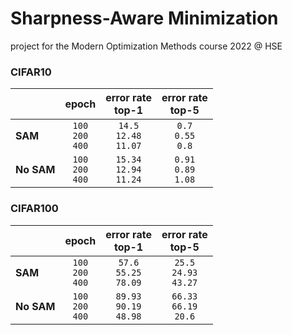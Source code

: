 # Sharpness-Aware Minimization
project for the Modern Optimization Methods course 2022 @ HSE

### CIFAR10

||epoch|error rate <br> top-1|error rate <br> top-5|
|:---|:---:|:---:|:---:|
|**SAM**|`100`<br>`200`<br>`400`|`14.5`<br>`12.48`<br>`11.07`|`0.7`<br>`0.55`<br>`0.8`|
|**No SAM**|`100`<br>`200`<br>`400`|`15.34`<br>`12.94`<br>`11.24`|`0.91`<br>`0.89`<br>`1.08`|

### CIFAR100

||epoch|error rate <br> top-1|error rate <br> top-5|
|:---|:---:|:---:|:---:|
|**SAM**|`100`<br>`200`<br>`400`|`57.6`<br>`55.25`<br>`78.09`|`25.5`<br>`24.93`<br>`43.27`|
|**No SAM**|`100`<br>`200`<br>`400`|`89.93`<br>`90.19`<br>`48.98`|`66.33`<br>`66.19`<br>`20.6`|
